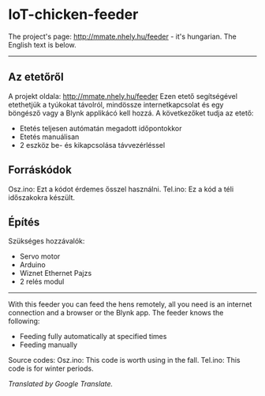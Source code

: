 # IoT-chicken-feeder
The project's page: http://mmate.nhely.hu/feeder - it's hungarian.
The English text is below.

---------------------------------------------------------
## Az etetőről
A projekt oldala: http://mmate.nhely.hu/feeder
Ezen etető segítségével etethetjük a tyúkokat távolról, mindössze internetkapcsolat és egy böngésző vagy a Blynk applikácó kell hozzá.
A következőket tudja az etető:
* Etetés teljesen autómatán megadott időpontokkor
* Etetés manuálisan
* 2 eszköz be- és kikapcsolása távvezérléssel

## Forráskódok
Osz.ino: Ezt a kódot érdemes ősszel használni.
Tel.ino: Ez a kód a téli időszakokra készült.

## Építés
Szükséges hozzávalók:
* Servo motor
* Arduino
* Wiznet Ethernet Pajzs
* 2 relés modul

----------------------------------------------------------------------------------------------------------------------

With this feeder you can feed the hens remotely, all you need is an internet connection and a browser or the Blynk app.
The feeder knows the following:
* Feeding fully automatically at specified times
* Feeding manually

Source codes:
Osz.ino: This code is worth using in the fall.
Tel.ino: This code is for winter periods.

*Translated by Google Translate.*
